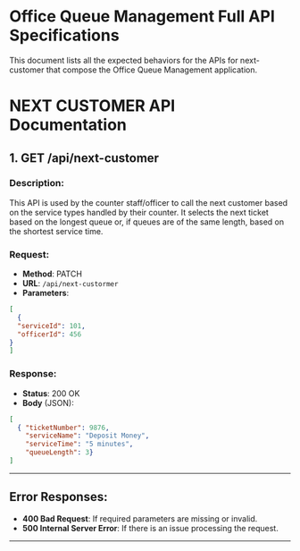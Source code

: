 # Office Queue Management Full API Specifications

This document lists all the expected behaviors for the APIs for next-customer that compose the Office Queue Management application.


# NEXT CUSTOMER API Documentation

## 1. GET /api/next-customer

### Description:

This API is used by the counter staff/officer to call the next customer based on the service types handled by their counter. It selects the next ticket based on the longest queue or, if queues are of the same length, based on the shortest service time.

### Request:
- **Method**: PATCH
- **URL**: `/api/next-custormer`
- **Parameters**: 
```json
[
  { 
  "serviceId": 101,  
  "officerId": 456
}
]
```


### Response:
- **Status**: 200 OK
- **Body** (JSON):
```json
[
  { "ticketNumber": 9876, 
    "serviceName": "Deposit Money", 
    "serviceTime": "5 minutes", 
    "queueLength": 3}
]
```

---

## Error Responses:

- **400 Bad Request**: If required parameters are missing or invalid.
- **500 Internal Server Error**: If there is an issue processing the request.

---

